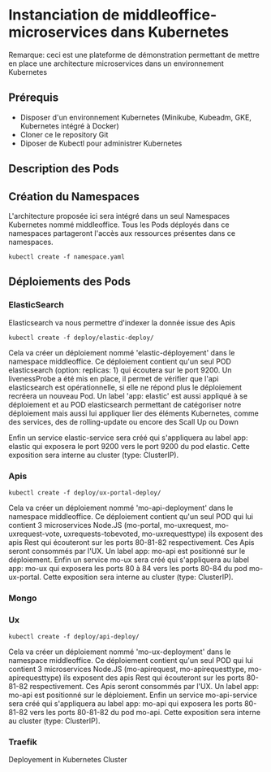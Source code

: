 # Instanciation de middleoffice-microservices dans Kubernetes

Remarque: ceci est une plateforme de démonstration permettant de mettre en place une architecture microservices dans un environnement Kubernetes

## Prérequis

- Disposer d'un environnement Kubernetes (Minikube, Kubeadm, GKE, Kubernetes intégré à Docker)
- Cloner ce le repository Git
- Diposer de Kubectl pour administrer Kubernetes

## Description des Pods

## Création du Namespaces

L'architecture proposée ici sera intégré dans un seul Namespaces Kubernetes nommé middleoffice. Tous les Pods déployés dans ce namespaces partageront l'accès aux ressources présentes dans ce namespaces.

```shell
kubectl create -f namespace.yaml
```


## Déploiements des Pods

### ElasticSearch

Elasticsearch va nous permettre d'indexer la donnée issue des Apis

```shell
kubectl create -f deploy/elastic-deploy/
```

Cela va créer un déploiement nommé 'elastic-déployement' dans le namespace middleoffice. Ce déploiement contient qu'un seul POD elasticsearch (option: replicas: 1) qui écoutera sur le port 9200.
Un livenessProbe a été mis en place, il permet de vérifier que l'api elasticsearch est opérationnelle, si elle ne répond plus le déploiement recréera un nouveau Pod. Un label 'app: elastic' est aussi appliqué à se déploiement et au POD elasticsearch permettant de catégoriser notre déploiement mais aussi lui appliquer lier des éléments Kubernetes, comme des services, des de rolling-update ou encore des Scall Up ou Down


Enfin un service elastic-service sera créé qui s'appliquera au label app: elastic qui exposera le port 9200 vers le port 9200 du pod elastic. Cette exposition sera interne au cluster (type: ClusterIP).


### Apis

```shell
kubectl create -f deploy/ux-portal-deploy/
```

Cela va créer un déploiement nommé 'mo-api-deployment' dans le namespace middleoffice. Ce déploiement contient qu'un seul POD qui lui contient 3 microservices Node.JS (mo-portal, mo-uxrequest, mo-uxrequest-vote, uxrequests-tobevoted, mo-uxrequesttype) ils exposent des apis Rest qui écouteront sur les ports 80-81-82 respectivement. Ces Apis seront consommés par l'UX. Un label app: mo-api est positionné sur le déploiement.
Enfin un service mo-ux sera créé qui s'appliquera au label app: mo-ux qui exposera les ports 80 à 84 vers les ports 80-84 du pod mo-ux-portal. Cette exposition sera interne au cluster (type: ClusterIP).


### Mongo


### Ux


```shell
kubectl create -f deploy/api-deploy/
```

Cela va créer un déploiement nommé 'mo-ux-deployment' dans le namespace middleoffice. Ce déploiement contient qu'un seul POD qui lui contient 3 microservices Node.JS (mo-apirequest, mo-apirequesttype, mo-apirequesttype) ils exposent des apis Rest qui écouteront sur les ports 80-81-82 respectivement. Ces Apis seront consommés par l'UX. Un label app: mo-api est positionné sur le déploiement.
Enfin un service mo-api-service sera créé qui s'appliquera au label app: mo-api qui exposera les ports 80-81-82 vers les ports 80-81-82 du pod mo-api. Cette exposition sera interne au cluster (type: ClusterIP).


### Traefik



Deployement in Kubernetes Cluster
